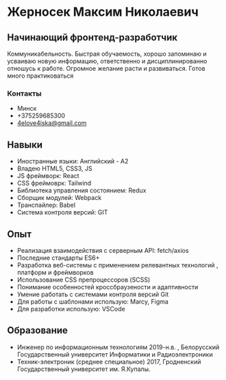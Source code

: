 # Жерносек Максим Николаевич
## Начинающий фронтенд-разработчик
Коммуникабельность. Быстрая обучаемость, хорошо запоминаю и 
усваиваю новую информацию, ответственно и дисциплинированно 
отношусь к работе. Огромное желание расти и развиваться. Готов много 
практиковаться

### Контакты
- Минск
- +375259685300
- 4elove4iska@gmail.com

## Навыки
- Иностранные языки: Английский - A2
- Владею HTML5, CSS3, JS
- JS фреймворк: React
- CSS фреймоврк: Tailwind
- Библиотека управления состоянием: Redux
- Сборщик модулей: Webpack
- Транспайлер: Babel
- Cистема контроля версий: GIT
## Опыт
- Реализация взаимодействия с серверным API: fetch/axios
- Последние стандарты ES6+
- Разработка веб-системы с применением релевантных технологий , 
платформ и фреймворков 
- Использование CSS препроцессоров (SCSS)
- Понимание особенностей кроссбраузености и адаптивности
- Умение работать с системами контроля версий Git
- Для работы с шаблонами использую: Marcy, Figma
- Для разработки использую: VSCode

## Образование
- Инженер по информационным технологиям
2019-н.в. , Белорусский Государственный университет Информатики и 
Радиоэлектроники
- Техник-электроник (среднее специальное)
2017, Гродненский Государственный университет им. Я.Купалы.
